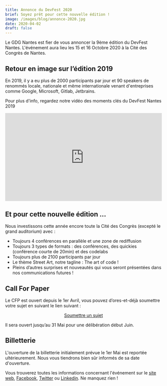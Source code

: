 ```yaml
---
title: Annonce du DevFest 2020
brief: Soyez prêt pour cette nouvelle édition !
image: /images/blog/annonce-2020.jpg
date: 2020-04-02
draft: false
---
```


Le GDG Nantes est fier de vous annoncer la 9ème édition du DevFest Nantes. L'événement aura lieu les 15 et 16 Octobre 2020 à la Cité des Congrès de Nantes.

## Retour en image sur l’édition 2019

En 2019, il y a eu plus de 2000 participants par jour et 90 speakers de renommés locale, nationale et même internationale venant d'entreprises comme Google, Microsoft, Gitlab, Jetbrains.

Pour plus d'info, regardez notre vidéo des moments clés du DevFest Nantes 2019

<div style="position: relative; padding-bottom: 56.25%; height: 0; overflow: hidden;">
    <iframe src="https://www.youtube.com/embed/wz0Cuok0FIc" frameborder="0" allow="accelerometer; autoplay; encrypted-media; gyroscope; picture-in-picture" allowfullscreen style="position: absolute; top: 0; left: 0; width: 100%; height: 100%; border:0;"></iframe>
</div>

## Et pour cette nouvelle édition ...

Nous investissons cette année encore toute la Cité des Congrès (excepté le grand auditorium) avec :

- Toujours 4 conférences en parallèle et une zone de rediffusion
- Toujours 3 types de formats : des conférences, des quickies (conférence courte de 20min) et des codelabs
- Toujours plus de 2100 participants par jour
- Le thème Street Art, notre tagline : The art of code !
- Pleins d’autres surprises et nouveautés qui vous seront présentées dans nos communications futures !

## Call For Paper

Le CFP est ouvert depuis le 1er Avril, vous pouvez d’ores-et-déjà soumettre votre sujet en suivant le lien suivant :

<p style="text-align:center";><a href="https://conference-hall.io/public/event/tcsfaCc4Gg0sSSxdJZKO" class="btn" rel="noreferrer" target="_blank">Soumettre un sujet</a></p>

Il sera ouvert jusqu’au 31 Mai pour une délibération début Juin.

## Billetterie

L'ouverture de la billetterie initialement prévue le 1er Mai est reportée ultérieurement. Nous vous tiendrons bien sûr informés de sa date d'ouverture.

Vous trouverez toutes les informations concernant l'événement sur le [site web](https://devfest.gdgnantes.com/), [Facebook](https://www.facebook.com/gdgnantes), [Twitter](https://twitter.com/gdgnantes) ou [Linkedin](https://www.linkedin.com/in/gdg-nantes). Ne manquez rien !
